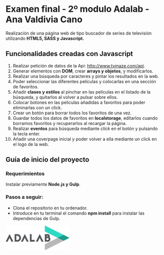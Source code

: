 # Examen final - 2º modulo Adalab - Ana Valdivia Cano

Realización de una página web de tipo buscador de series de televisión utilizando **HTML5, SASS y Javascript.**

## Funcionalidades creadas con Javascript
1. Realizar petición de datos de la Api: http://www.tvmaze.com/api.
2. Generar elementos con **DOM**, crear **arrays y objetos**, y modificarlos.
3. Realizar una búsqueda por caracteres y pintar los resultados en la web.
4. Poder seleccionar las diferentes películas y colocarlas en una sección de favoritos.
5. Añadir **clases y estilos** al pinchar en las películas en el listado de la búsqueda, y quitarlos al volver a pulsar sobre ellos.
6. Colocar botones en las peliculas añadidas a favoritos para poder eliminarlas con un click.
7. Crear un botón para borrar todos los favoritos de una vez.
8. Guardar todos los datos de favoritos en **localstorage**, editarlos cuando borramos favoritos y recuperarlos al recargar la página.
9. Realizar **eventos** para búsqueda mediante *click* en el botón y pulsando la tecla enter.
10. Añadir una coverpage inicial y poder volver a ella mediante un click en el logo de la web.

## Guía de inicio del proyecto
### Requerimientos ###
Instalar previamente **Node.js y Gulp**.

### Pasos a seguir: ###
- Clona el repositorio en tu ordenador.
- Introduce en tu terminal el comando **npm install** para instalar las dependencias de Gulp.

![Adalab](_src/assets/images/logo-adalab-80px.png)
